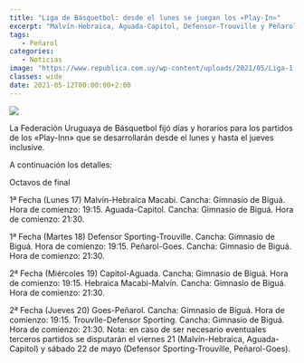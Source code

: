 ```yaml
---
title: "Liga de Básquetbol: desde el lunes se juegan los «Play-In»"
excerpt: "Malvín-Hebraica, Aguada-Capitol, Defensor-Trouville y Peñarol-Goes por un cupo en los cuartos de final."
tags:
   - Peñarol
categories:
   - Noticias
image: "https://www.republica.com.uy/wp-content/uploads/2021/05/Liga-1.jpg"
classes: wide
date: 2021-05-12T00:00:00+2:00
---
```



<img src="https://www.republica.com.uy/wp-content/uploads/2021/05/Liga-1.jpg">


La Federación Uruguaya de Básquetbol fijó días y horarios para los partidos de los «Play-Inn» que se desarrollarán desde el lunes y hasta el jueves inclusive.


A continuación los detalles:


Octavos de final


1ª Fecha (Lunes 17)
Malvín-Hebraica Macabi. Cancha: Gimnasio de Biguá. Hora de comienzo: 19:15.
Aguada-Capitol. Cancha: Gimnasio de Biguá. Hora de comienzo: 21:30.


1ª Fecha (Martes 18)
Defensor Sporting-Trouville. Cancha: Gimnasio de Biguá. Hora de comienzo: 19:15.
Peñarol-Goes. Cancha: Gimnasio de Biguá. Hora de comienzo: 21:30.


2ª Fecha (Miércoles 19)
Capitol-Aguada. Cancha: Gimnasio de Biguá. Hora de comienzo: 19:15.
Hebraica Macabi-Malvín. Cancha: Gimnasio de Biguá. Hora de comienzo: 21:30.


2ª Fecha (Jueves 20)
Goes-Peñarol. Cancha: Gimnasio de Biguá. Hora de comienzo: 19:15.
Trouvlle-Defensor Sporting. Cancha: Gimnasio de Biguá. Hora de comienzo: 21:30.
Nota: en caso de ser necesario eventuales terceros partidos se disputarán el viernes 21 (Malvín-Hebraica, Aguada-Capitol) y sábado 22 de mayo (Defensor Sporting-Trouville, Peñarol-Goes).


